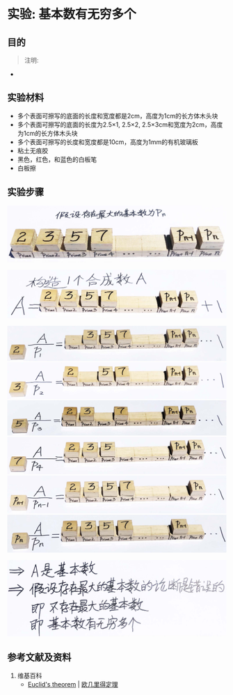 # 实验: 基本数有无穷多个

## 目的

> 注明:
>  
- 

## 实验材料

- 多个表面可擦写的底面的长度和宽度都是2cm，高度为1cm的长方体木头块
- 多个表面可擦写的底面的长度为2.5×1, 2.5×2, 2.5×3cm和宽度为2cm，高度为1cm的长方体木头块
- 多个表面可擦写的长度和宽度都是10cm，高度为1mm的有机玻璃板
- 粘土无痕胶
- 黑色，红色，和蓝色的白板笔
- 白板擦

## 实验步骤

![](/images/数论/素数和合数/基本数有无穷多个/1a1.jpg)

![](/images/数论/素数和合数/基本数有无穷多个/2a1.jpg)

![](/images/数论/素数和合数/基本数有无穷多个/3a1.jpg)
![](/images/数论/素数和合数/基本数有无穷多个/3a2.jpg)
![](/images/数论/素数和合数/基本数有无穷多个/3a3.jpg)
![](/images/数论/素数和合数/基本数有无穷多个/3a4.jpg)
![](/images/数论/素数和合数/基本数有无穷多个/3a5.jpg)
![](/images/数论/素数和合数/基本数有无穷多个/3a6.jpg)

![](/images/数论/素数和合数/基本数有无穷多个/4a1.jpg)

## 参考文献及资料

1. 维基百科
	- [Euclid's theorem](https://en.wikipedia.org/wiki/Euclid%27s_theorem) | [欧几里得定理](https://zh.wikipedia.org/wiki/欧几里得定理)



